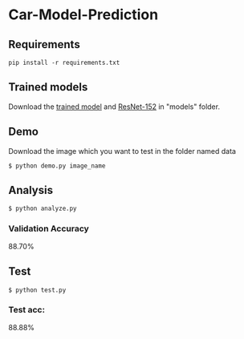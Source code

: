 # Car-Model-Prediction

## Requirements 
```
pip install -r requirements.txt
```

## Trained models
Download the [trained model](https://drive.google.com/file/d/1nJLGry3Gh8ODtrDZfdlQGSxAzfUEbJM6/view?usp=sharing) and [ResNet-152](https://drive.google.com/file/d/1WZ7byhq6XfPHowmC-un-4HdSYRZVz1bt/view?usp=sharing) in "models" folder.

## Demo
Download the image which you want to test in the folder named data
```
$ python demo.py image_name
```

## Analysis
```
$ python analyze.py
```

### Validation Accuracy
88.70%

## Test
```
$ python test.py
```
### Test acc:

88.88%
